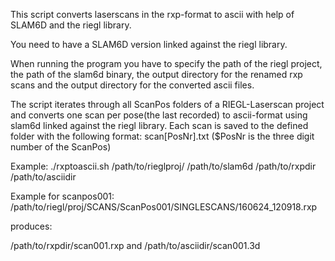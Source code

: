This script converts laserscans in the rxp-format to ascii with help of SLAM6D and the riegl library.

You need to have a SLAM6D version linked against the riegl library. 

When running the program you have to specify the path of the riegl project, the
path of the slam6d binary, the output directory for the renamed rxp scans and
the output directory for the converted ascii files.

The script iterates through all ScanPos folders of a RIEGL-Laserscan project
and converts one scan per pose(the last recorded) to ascii-format using slam6d
linked against the riegl library.
Each scan is saved to the defined folder with the following format:
scan[PosNr].txt ($PosNr is the three digit number of the ScanPos)

Example:
./rxptoascii.sh
/path/to/rieglproj/
/path/to/slam6d
/path/to/rxpdir
/path/to/asciidir

Example for scanpos001:
/path/to/riegl/proj/SCANS/ScanPos001/SINGLESCANS/160624_120918.rxp

produces:

/path/to/rxpdir/scan001.rxp
and
/path/to/asciidir/scan001.3d



